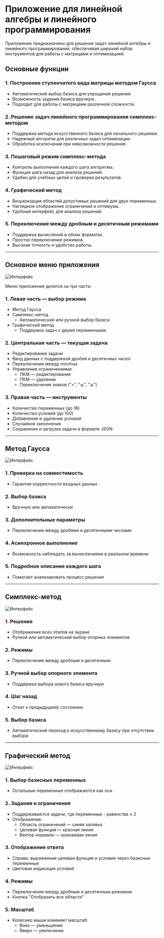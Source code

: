 # Приложение для линейной алгебры и линейного программирования

Приложение предназначено для решения задач линейной алгебры и линейного программирования, обеспечивая широкий набор инструментов для работы с матрицами и оптимизацией.

## Основные функции

### 1. Построение ступенчатого вида матрицы методом Гаусса
- Автоматический выбор базиса для упрощения решения.
- Возможность задания базиса вручную.
- Подходит для работы с матрицами различной сложности.

### 2. Решение задач линейного программирования симплекс-методом
- Поддержка метода искусственного базиса для начального решения.
- Надежный алгоритм для различных задач оптимизации.
- Обработка исключений при невозможности решения.

### 3. Пошаговый режим симплекс-метода
- Контроль выполнения каждого шага алгоритма.
- Функция шага назад для анализа решений.
- Удобен для учебных целей и проверки результатов.

### 4. Графический метод
- Визуализация областей допустимых решений для двух переменных.
- Наглядное отображение ограничений и оптимума.
- Удобный интерфейс для анализа решений.

### 5. Переключение между дробным и десятичным режимами
- Поддержка вычислений в обоих форматах.
- Простое переключение режимов.
- Высокая точность и удобство работы.

---

## Основное меню приложения

![Интерфейс](Images/MainWindow.jpg)

Меню приложения делится на три части:

### 1. Левая часть — выбор режима
- Метод Гаусса
- Симплекс-метод
  - Автоматический или ручной выбор базиса
- Графический метод
  - Поддержка задач с двумя переменными

### 2. Центральная часть — текущая задача
- Редактирование задачи
- Ввод данных с поддержкой дробей и десятичных чисел
- Переключение между min/max
- Управление ограничениями:
  - ЛКМ — редактирование
  - ПКМ — удаление
  - Переключение знаков ("=", "⩽", "⩾")

### 3. Правая часть — инструменты
- Количество переменных (до 16)
- Количество условий (до 100)
- Добавление и удаление условий
- Случайное заполнение
- Сохранение и загрузка задачи в формате JSON

---

## Метод Гаусса

![Интерфейс](Images/Gauss.jpg)

### 1. Проверка на совместимость
- Гарантия корректности входных данных

### 2. Выбор базиса
- Вручную или автоматически

### 3. Дополнительные параметры
- Переключение между дробями и десятичными числами

### 4. Асинхронное выполнение
- Возможность наблюдать за вычислениями в реальном времени

### 5. Подробное описание каждого шага
- Помогает анализировать процесс решения

---

## Симплекс-метод

![Интерфейс](Images/Simplex.jpg)

### 1. Решение
- Отображение всех этапов на экране
- Ручной или автоматический выбор опорных элементов

### 2. Режимы
- Переключение между дробным и десятичным

### 3. Ручной выбор опорного элемента
- Поддержка выбора нового базиса вручную

### 4. Шаг назад
- Откат к предыдущему состоянию

### 5. Выбор базиса
- Автоматический переход к искусственному базису при отсутствии выбора

---

## Графический метод

![Интерфейс](Images/Graphic.jpg)

### 1. Выбор базисных переменных
- Остальные переменные отображаются как оси

### 2. Задания и ограничения
- Поддерживаются задачи, где переменные - равенства ≤ 2
- Отображение:
  - Область ограничений — синяя заливка
  - Целевая функция — красная линия
  - Вектор нормали — оранжевая линия

### 3. Отображение ответа
- Справа: выраженная целевая функция и условия через базисные переменные
- Цветовая индикация условий

### 4. Режимы
- Переключение между дробным и десятичным режимом
- Кнопка "Отобразить все области"

### 5. Масштаб
- Колесико мыши изменяет масштаб:
  - Вниз — уменьшение
  - Вверх — увеличение
